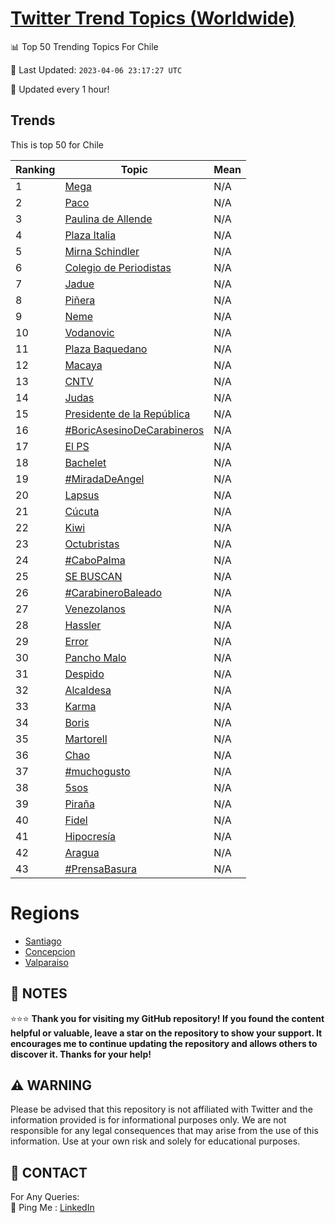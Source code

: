 [Twitter Trend Topics (Worldwide)](https://github.com/ErcinDedeoglu/Twitter-Trend-Topics)
==========


📊 Top 50 Trending Topics For Chile

📆 Last Updated: `2023-04-06 23:17:27 UTC`

🔧 Updated every 1 hour!


## Trends

This is top 50 for Chile

| Ranking | Topic | Mean |
| ------- | ------------ | ------------ |
| 1 | [Mega](http://twitter.com/search?q=Mega) | N/A |
| 2 | [Paco](http://twitter.com/search?q=Paco) | N/A |
| 3 | [Paulina de Allende](http://twitter.com/search?q=Paulina+de+Allende) | N/A |
| 4 | [Plaza Italia](http://twitter.com/search?q=Plaza+Italia) | N/A |
| 5 | [Mirna Schindler](http://twitter.com/search?q=Mirna+Schindler) | N/A |
| 6 | [Colegio de Periodistas](http://twitter.com/search?q=Colegio+de+Periodistas) | N/A |
| 7 | [Jadue](http://twitter.com/search?q=Jadue) | N/A |
| 8 | [Piñera](http://twitter.com/search?q=Pi%c3%b1era) | N/A |
| 9 | [Neme](http://twitter.com/search?q=Neme) | N/A |
| 10 | [Vodanovic](http://twitter.com/search?q=Vodanovic) | N/A |
| 11 | [Plaza Baquedano](http://twitter.com/search?q=Plaza+Baquedano) | N/A |
| 12 | [Macaya](http://twitter.com/search?q=Macaya) | N/A |
| 13 | [CNTV](http://twitter.com/search?q=CNTV) | N/A |
| 14 | [Judas](http://twitter.com/search?q=Judas) | N/A |
| 15 | [Presidente de la República](http://twitter.com/search?q=Presidente+de+la+Rep%c3%bablica) | N/A |
| 16 | [#BoricAsesinoDeCarabineros](http://twitter.com/search?q=%23BoricAsesinoDeCarabineros) | N/A |
| 17 | [El PS](http://twitter.com/search?q=El+PS) | N/A |
| 18 | [Bachelet](http://twitter.com/search?q=Bachelet) | N/A |
| 19 | [#MiradaDeAngel](http://twitter.com/search?q=%23MiradaDeAngel) | N/A |
| 20 | [Lapsus](http://twitter.com/search?q=Lapsus) | N/A |
| 21 | [Cúcuta](http://twitter.com/search?q=C%c3%bacuta) | N/A |
| 22 | [Kiwi](http://twitter.com/search?q=Kiwi) | N/A |
| 23 | [Octubristas](http://twitter.com/search?q=Octubristas) | N/A |
| 24 | [#CaboPalma](http://twitter.com/search?q=%23CaboPalma) | N/A |
| 25 | [SE BUSCAN](http://twitter.com/search?q=SE+BUSCAN) | N/A |
| 26 | [#CarabineroBaleado](http://twitter.com/search?q=%23CarabineroBaleado) | N/A |
| 27 | [Venezolanos](http://twitter.com/search?q=Venezolanos) | N/A |
| 28 | [Hassler](http://twitter.com/search?q=Hassler) | N/A |
| 29 | [Error](http://twitter.com/search?q=Error) | N/A |
| 30 | [Pancho Malo](http://twitter.com/search?q=Pancho+Malo) | N/A |
| 31 | [Despido](http://twitter.com/search?q=Despido) | N/A |
| 32 | [Alcaldesa](http://twitter.com/search?q=Alcaldesa) | N/A |
| 33 | [Karma](http://twitter.com/search?q=Karma) | N/A |
| 34 | [Boris](http://twitter.com/search?q=Boris) | N/A |
| 35 | [Martorell](http://twitter.com/search?q=Martorell) | N/A |
| 36 | [Chao](http://twitter.com/search?q=Chao) | N/A |
| 37 | [#muchogusto](http://twitter.com/search?q=%23muchogusto) | N/A |
| 38 | [5sos](http://twitter.com/search?q=5sos) | N/A |
| 39 | [Piraña](http://twitter.com/search?q=Pira%c3%b1a) | N/A |
| 40 | [Fidel](http://twitter.com/search?q=Fidel) | N/A |
| 41 | [Hipocresía](http://twitter.com/search?q=Hipocres%c3%ada) | N/A |
| 42 | [Aragua](http://twitter.com/search?q=Aragua) | N/A |
| 43 | [#PrensaBasura](http://twitter.com/search?q=%23PrensaBasura) | N/A |



# Regions

* [Santiago](</Chile/Santiago.md>)
* [Concepcion](</Chile/Concepcion.md>)
* [Valparaiso](</Chile/Valparaiso.md>)



## 📝 NOTES

⭐⭐⭐ **Thank you for visiting my GitHub repository! If you found the content helpful or valuable, leave a star on the repository to show your support. It encourages me to continue updating the repository and allows others to discover it. Thanks for your help!**


## ⚠️ WARNING

Please be advised that this repository is not affiliated with Twitter and the information provided is for informational purposes only. We are not responsible for any legal consequences that may arise from the use of this information. Use at your own risk and solely for educational purposes.


## 📨 CONTACT

 For Any Queries:  
            🏓 Ping Me : [LinkedIn](https://www.linkedin.com/in/ercindedeoglu/)
